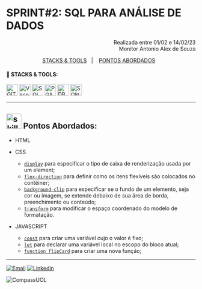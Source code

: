 # SPRINT#2: SQL PARA ANÁLISE DE DADOS

<p align="right">
Realizada entre 01/02 e 14/02/23<br>
Monitor Antonio Alex de Souza
</p>

<!------------------------------------SUMMARY-->
<p align="center">
  <a href="https://github.com/nataliasguimaraes/compassuol/edit/main/sprint_2/sql_para_analise_dados/README.md#stacks">STACKS & TOOLS</a>&nbsp;&nbsp;&nbsp;|&nbsp;&nbsp;&nbsp;
  <a href="https://github.com/nataliasguimaraes/compassuol/edit/main/sprint_2/sql_para_analise_dados/README.md#-pontos-abordados-">PONTOS ABORDADOS</a>&nbsp;&nbsp;&nbsp;


 <!------------------------------------STACKS-->
#### :rocket: STACKS & TOOLS:
<p align="left">
  <a href="https://developer.mozilla.org/en-US/docs/Learn/Tools_and_testing/GitHub"><img  alt="GIT"  width="30" height="30" src="https://user-images.githubusercontent.com/104440384/218911437-22204b9b-b55c-4bdd-8e0e-ac539c3c3627.png"><a/>
  <a href="https://code.visualstudio.com/"><img  alt="Vscode"  width="30" height="30" src="https://user-images.githubusercontent.com/59892368/149663512-3f83da57-bdfe-4cef-bcc2-feb304a738ff.png"><a/>
 <a href="https://developer.mozilla.org/en-US/docs/Glossary/SQL"><img  alt="SQL"  width="30" height="30" src="https://user-images.githubusercontent.com/104440384/218635686-f8b56c01-19dd-451e-b787-4ab7d2e9fed2.png"><a/>
 <a href="https://www.pgadmin.org/faq/"><img  alt="PGAdmin"  width="30" height="30" src="https://user-images.githubusercontent.com/104440384/218912256-3200c7d3-0819-4d44-a012-f6177f113c25.png"><a/>
 <a href="https://dbeaver.io/about/"><img  alt="DBeaver"  width="30" height="30" src="https://user-images.githubusercontent.com/104440384/218912441-645f23ca-b235-49e2-89eb-0340aa2f10ff.png"><a/>
 <a href="https://www.sqlite.org/about.html"><img  alt="SQlite"  width="30" height="30" src="https://user-images.githubusercontent.com/104440384/218912701-704fbb55-eb7d-4913-b3bc-69e8feacd840.png"><a/>      
     
<hr>

<!------------------------------------PRODUCTION SKILLS-->

## <img  alt="skills"  width="40" height="40" src="https://user-images.githubusercontent.com/104440384/197401378-9a96dbaf-852f-430e-87e9-74934c9e10f3.png"> Pontos Abordados: <!---write here: learned concepts; -->

 * HTML
  
* CSS
  * [`display`](https://developer.mozilla.org/pt-BR/docs/Web/CSS/display) para especificar o tipo de caixa de renderização usada por um element;
  * [`flex-direction`](https://developer.mozilla.org/pt-BR/docs/Web/CSS/font-family) para  definir como os itens flexíveis são colocados no contêiner;
  * [`background-clip`](https://developer.mozilla.org/pt-BR/docs/Web/CSS/text-align) para especificar se o fundo de um elemento, seja cor ou imagem, se extende debaixo de sua área de borda, preenchimento ou conteúdo;
  * [`transform`](https://developer.mozilla.org/en-US/docs/Web/CSS/margin) para modificar o espaço coordenado do modelo de formatação.
    
* JAVASCRIPT
  * [`const`](https://developer.mozilla.org/pt-BR/docs/Web/CSS/font-family) para criar uma variável cujo o valor é fixo;
  * [`let`](https://developer.mozilla.org/pt-BR/docs/Web/CSS/text-align) para declarar uma variável local no escopo do bloco atual;
  * [`function flipCard`](https://developer.mozilla.org/en-US/docs/Web/CSS/margin) para criar uma nova função;
   
   
   
   
<hr>
   
[![Email](https://img.shields.io/badge/-Gmail-%23333?style=for-the-badge&logo=gmail&logoColor=white)](mailto:guimaraessnatalia@gmail.com)
[![Linkedin](https://img.shields.io/badge/-LinkedIn-%230077B5?style=for-the-badge&logo=linkedin&logoColor=white)](https://www.linkedin.com/in/natalia-guimar%C3%A3es-6a357721b)
   
![CompassUOL](https://user-images.githubusercontent.com/104440384/214567499-2dc24c5e-d882-4825-b953-f5a69a6be44e.jpg)
